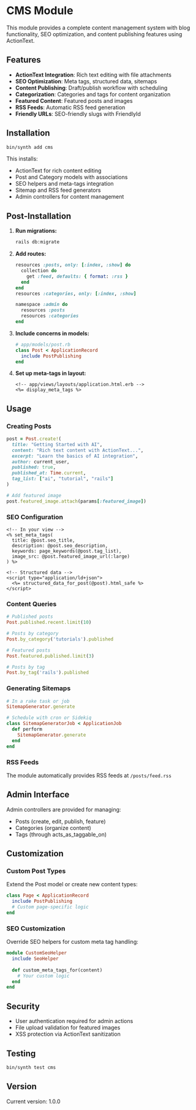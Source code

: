 # CMS Module

This module provides a complete content management system with blog functionality, SEO optimization, and content publishing features using ActionText.

## Features

- **ActionText Integration**: Rich text editing with file attachments
- **SEO Optimization**: Meta tags, structured data, sitemaps
- **Content Publishing**: Draft/publish workflow with scheduling
- **Categorization**: Categories and tags for content organization
- **Featured Content**: Featured posts and images
- **RSS Feeds**: Automatic RSS feed generation
- **Friendly URLs**: SEO-friendly slugs with FriendlyId

## Installation

```bash
bin/synth add cms
```

This installs:
- ActionText for rich content editing
- Post and Category models with associations
- SEO helpers and meta-tags integration
- Sitemap and RSS feed generators
- Admin controllers for content management

## Post-Installation

1. **Run migrations:**
   ```bash
   rails db:migrate
   ```

2. **Add routes:**
   ```ruby
   resources :posts, only: [:index, :show] do
     collection do
       get :feed, defaults: { format: :rss }
     end
   end
   resources :categories, only: [:index, :show]
   
   namespace :admin do
     resources :posts
     resources :categories
   end
   ```

3. **Include concerns in models:**
   ```ruby
   # app/models/post.rb
   class Post < ApplicationRecord
     include PostPublishing
   end
   ```

4. **Set up meta-tags in layout:**
   ```erb
   <!-- app/views/layouts/application.html.erb -->
   <%= display_meta_tags %>
   ```

## Usage

### Creating Posts
```ruby
post = Post.create!(
  title: "Getting Started with AI",
  content: "Rich text content with ActionText...",
  excerpt: "Learn the basics of AI integration",
  author: current_user,
  published: true,
  published_at: Time.current,
  tag_list: ["ai", "tutorial", "rails"]
)

# Add featured image
post.featured_image.attach(params[:featured_image])
```

### SEO Configuration
```erb
<!-- In your view -->
<% set_meta_tags(
  title: @post.seo_title,
  description: @post.seo_description,
  keywords: page_keywords(@post.tag_list),
  image_src: @post.featured_image_url(:large)
) %>

<!-- Structured data -->
<script type="application/ld+json">
  <%= structured_data_for_post(@post).html_safe %>
</script>
```

### Content Queries
```ruby
# Published posts
Post.published.recent.limit(10)

# Posts by category
Post.by_category('tutorials').published

# Featured posts
Post.featured.published.limit(3)

# Posts by tag
Post.by_tag('rails').published
```

### Generating Sitemaps
```ruby
# In a rake task or job
SitemapGenerator.generate

# Schedule with cron or Sidekiq
class SitemapGeneratorJob < ApplicationJob
  def perform
    SitemapGenerator.generate
  end
end
```

### RSS Feeds
The module automatically provides RSS feeds at `/posts/feed.rss`

## Admin Interface

Admin controllers are provided for managing:
- Posts (create, edit, publish, feature)
- Categories (organize content)
- Tags (through acts_as_taggable_on)

## Customization

### Custom Post Types
Extend the Post model or create new content types:

```ruby
class Page < ApplicationRecord
  include PostPublishing
  # Custom page-specific logic
end
```

### SEO Customization
Override SEO helpers for custom meta tag handling:

```ruby
module CustomSeoHelper
  include SeoHelper
  
  def custom_meta_tags_for(content)
    # Your custom logic
  end
end
```

## Security

- User authentication required for admin actions
- File upload validation for featured images
- XSS protection via ActionText sanitization

## Testing

```bash
bin/synth test cms
```

## Version

Current version: 1.0.0